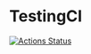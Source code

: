 # TestingCI
 
[![Actions Status](https://github.com/TestingCI/unity-builder/actions/workflows/build-tests.yml/badge.svg?branch=main)](https://github.com/TestingCI/unity-builder/actions/workflows/build-tests.yml)
